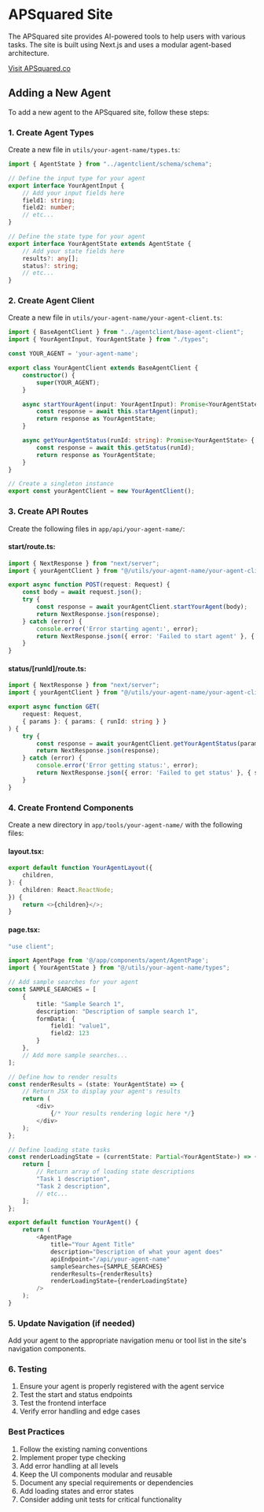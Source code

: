 # APSquared Site

The APSquared site provides AI-powered tools to help users with various tasks. The site is built using Next.js and uses a modular agent-based architecture.

[Visit APSquared.co](https://www.apsquared.co)

## Adding a New Agent

To add a new agent to the APSquared site, follow these steps:

### 1. Create Agent Types

Create a new file in `utils/your-agent-name/types.ts`:
```typescript
import { AgentState } from "../agentclient/schema/schema";

// Define the input type for your agent
export interface YourAgentInput {
    // Add your input fields here
    field1: string;
    field2: number;
    // etc...
}

// Define the state type for your agent
export interface YourAgentState extends AgentState {
    // Add your state fields here
    results?: any[];
    status?: string;
    // etc...
}
```

### 2. Create Agent Client

Create a new file in `utils/your-agent-name/your-agent-client.ts`:
```typescript
import { BaseAgentClient } from "../agentclient/base-agent-client";
import { YourAgentInput, YourAgentState } from "./types";

const YOUR_AGENT = 'your-agent-name';

export class YourAgentClient extends BaseAgentClient {
    constructor() {
        super(YOUR_AGENT);
    }

    async startYourAgent(input: YourAgentInput): Promise<YourAgentState> {
        const response = await this.startAgent(input);
        return response as YourAgentState;
    }

    async getYourAgentStatus(runId: string): Promise<YourAgentState> {
        const response = await this.getStatus(runId);
        return response as YourAgentState;
    }
}

// Create a singleton instance
export const yourAgentClient = new YourAgentClient();
```

### 3. Create API Routes

Create the following files in `app/api/your-agent-name/`:

#### start/route.ts:
```typescript
import { NextResponse } from "next/server";
import { yourAgentClient } from "@/utils/your-agent-name/your-agent-client";

export async function POST(request: Request) {
    const body = await request.json();
    try {
        const response = await yourAgentClient.startYourAgent(body);
        return NextResponse.json(response);
    } catch (error) {
        console.error('Error starting agent:', error);
        return NextResponse.json({ error: 'Failed to start agent' }, { status: 500 });
    }
}
```

#### status/[runId]/route.ts:
```typescript
import { NextResponse } from "next/server";
import { yourAgentClient } from "@/utils/your-agent-name/your-agent-client";

export async function GET(
    request: Request,
    { params }: { params: { runId: string } }
) {
    try {
        const response = await yourAgentClient.getYourAgentStatus(params.runId);
        return NextResponse.json(response);
    } catch (error) {
        console.error('Error getting status:', error);
        return NextResponse.json({ error: 'Failed to get status' }, { status: 500 });
    }
}
```

### 4. Create Frontend Components

Create a new directory in `app/tools/your-agent-name/` with the following files:

#### layout.tsx:
```typescript
export default function YourAgentLayout({
    children,
}: {
    children: React.ReactNode;
}) {
    return <>{children}</>;
}
```

#### page.tsx:
```typescript
"use client";

import AgentPage from '@/app/components/agent/AgentPage';
import { YourAgentState } from "@/utils/your-agent-name/types";

// Add sample searches for your agent
const SAMPLE_SEARCHES = [
    {
        title: "Sample Search 1",
        description: "Description of sample search 1",
        formData: {
            field1: "value1",
            field2: 123
        }
    },
    // Add more sample searches...
];

// Define how to render results
const renderResults = (state: YourAgentState) => {
    // Return JSX to display your agent's results
    return (
        <div>
            {/* Your results rendering logic here */}
        </div>
    );
};

// Define loading state tasks
const renderLoadingState = (currentState: Partial<YourAgentState>) => {
    return [
        // Return array of loading state descriptions
        "Task 1 description",
        "Task 2 description",
        // etc...
    ];
};

export default function YourAgent() {
    return (
        <AgentPage
            title="Your Agent Title"
            description="Description of what your agent does"
            apiEndpoint="/api/your-agent-name"
            sampleSearches={SAMPLE_SEARCHES}
            renderResults={renderResults}
            renderLoadingState={renderLoadingState}
        />
    );
}
```

### 5. Update Navigation (if needed)

Add your agent to the appropriate navigation menu or tool list in the site's navigation components.

### 6. Testing

1. Ensure your agent is properly registered with the agent service
2. Test the start and status endpoints
3. Test the frontend interface
4. Verify error handling and edge cases

### Best Practices

1. Follow the existing naming conventions
2. Implement proper type checking
3. Add error handling at all levels
4. Keep the UI components modular and reusable
5. Document any special requirements or dependencies
6. Add loading states and error states
7. Consider adding unit tests for critical functionality

